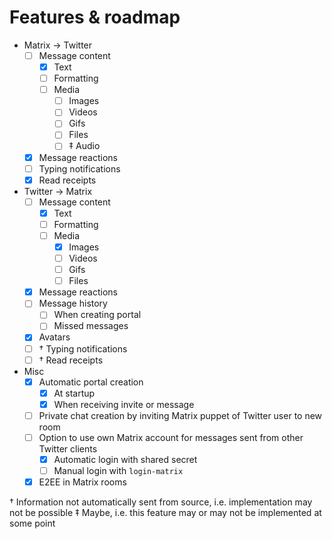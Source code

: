 # Features & roadmap

* Matrix → Twitter
  * [ ] Message content
    * [x] Text
    * [ ] Formatting
    * [ ] Media
      * [ ] Images
      * [ ] Videos
      * [ ] Gifs
      * [ ] Files
      * [ ] ‡ Audio
  * [x] Message reactions
  * [ ] Typing notifications
  * [x] Read receipts
* Twitter → Matrix
  * [ ] Message content
    * [x] Text
    * [ ] Formatting
    * [ ] Media
      * [x] Images
      * [ ] Videos
      * [ ] Gifs
      * [ ] Files
  * [x] Message reactions
  * [ ] Message history
    * [ ] When creating portal
    * [ ] Missed messages
  * [x] Avatars
  * [ ] † Typing notifications
  * [ ] † Read receipts
* Misc
  * [x] Automatic portal creation
    * [x] At startup
    * [x] When receiving invite or message
  * [ ] Private chat creation by inviting Matrix puppet of Twitter user to new room
  * [ ] Option to use own Matrix account for messages sent from other Twitter clients
    * [x] Automatic login with shared secret
    * [ ] Manual login with `login-matrix`
  * [x] E2EE in Matrix rooms

† Information not automatically sent from source, i.e. implementation may not be possible
‡ Maybe, i.e. this feature may or may not be implemented at some point
